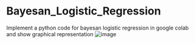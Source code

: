 # Bayesan_Logistic_Regression
Implement a python code for bayesan logistic regression in google colab and show graphical representation
![image](https://github.com/RA2112702010007AD/Bayesan_Logistic_Regression/assets/97031371/3de4c8a8-dc77-4b15-a138-3d0f376035a7)
